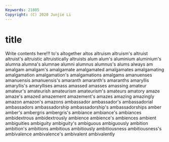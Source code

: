```yaml
---
Keywords: 21805
Copyright: (C) 2020 Junjie Li
---
```


# title

Write contents here!!!
to's 
altogether 
altos
altruism 
altruism's 
altruist 
altruist's 
altruistic 
altruistically 
altruists 
alum 
alum's 
aluminium
aluminium's 
alumna 
alumna's 
alumnae 
alumni 
alumnus 
alumnus's 
alums 
always 
am
amalgam 
amalgam's 
amalgamate 
amalgamated 
amalgamates 
amalgamating 
amalgamation 
amalgamation's 
amalgamations 
amalgams
amanuenses 
amanuensis 
amanuensis's 
amaranth 
amaranth's 
amaranths 
amaryllis 
amaryllis's 
amaryllises 
amass
amassed 
amasses 
amassing 
amateur 
amateur's 
amateurish 
amateurism 
amateurism's 
amateurs 
amatory
amaze 
amaze's 
amazed 
amazement 
amazement's 
amazes 
amazing 
amazingly 
amazon 
amazon's
amazons 
ambassador 
ambassador's 
ambassadorial 
ambassadors 
ambassadorship 
ambassadorship's 
ambassadorships 
amber 
amber's
ambergris 
ambergris's 
ambiance 
ambiance's 
ambiances 
ambidextrous 
ambidextrously 
ambience 
ambience's 
ambiences
ambient 
ambiguities 
ambiguity 
ambiguity's 
ambiguous 
ambiguously 
ambition 
ambition's 
ambitions 
ambitious
ambitiously 
ambitiousness 
ambitiousness's 
ambivalence 
ambivalence's 
ambivalent 
ambivalently 
